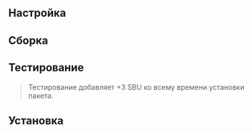 <pkg :name="'gettext'" instsize showsbu2></pkg>

## Настройка

<package-script :package="'gettext'" :type="'configure'"></package-script>

## Сборка

<package-script :package="'gettext'" :type="'build'"></package-script>

## Тестирование

<package-script :package="'gettext'" :type="'test'"></package-script>

> Тестирование добавляет +3 SBU ко всему времени установки пакета.

## Установка

<package-script :package="'gettext'" :type="'install'"></package-script>


